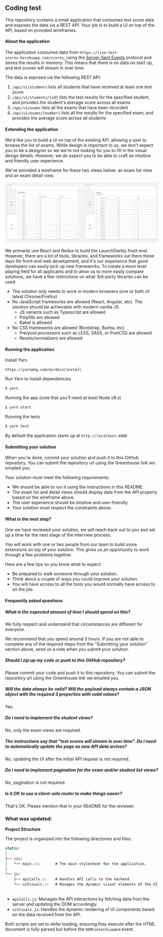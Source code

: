 ## Coding test

This repository contains a small application that consumes test score data and exposes the data via a REST API.  Your job is to build a UI on top of the API, based on provided wireframes.

#### About the application

The application consumes data from `https://live-test-scores.herokuapp.com/scores`, using the [Server-Sent Events](https://html.spec.whatwg.org/multipage/server-sent-events.html#server-sent-events) protocol and stores the results in memory. This means that there is no data on start up, and test scores will stream in over time.

The data is exposed via the following REST API:

1. `/api/v1/students` lists all students that have received at least one test score
2. `/api/v1/students/{id}` lists the test results for the specified student, and provides the student's average score across all exams
3. `/api/v1/exams` lists all the exams that have been recorded
4. `/api/v1/exams/{number}` lists all the results for the specified exam, and provides the average score across all students

#### Extending the application

We'd like you to build a UI on top of the existing API, allowing a user to browse the list of exams.
While design is important to us,  we don't expect you to be a designer so we we're not looking for you to fill in the visual design details.
However, we do expect you to be able to craft an intuitive and friendly user experience.

We've provided a wireframe for these two views below: an exam list view and an exam detail view.

![Exams UI Wireframe](wireframe.png)

We primarily use React and Redux to build the LaunchDarkly front-end.
However, there are a lot of tools, libraries, and frameworks out there these days for front-end web development, and it's our experience that good developers can easily pick up new frameworks.
To create a more level playing field for all applicants and to allow us to more easily compare solutions, we have a few restrictions on what 3rd-party libraries can be used:

* The solution only needs to work in modern browsers (one or both of latest Chrome/Firefox)
* No JavaScript frameworks are allowed (React, Angular, etc). The solution should be achievable with modern vanilla JS
  * JS variants such as Typescript are allowed
  * Polyfills are allowed
  * Babel is allowed
* No CSS frameworks are allowed (Bootstrap, Bulma, etc)
  * Pre/post processors such as LESS, SASS, or PostCSS are allowed
  * Resets/normalizers are allowed

#### Running the application

Install Yarn
```
https://yarnpkg.com/en/docs/install
```

Run Yarn to install dependencies
```sh
$ yarn
```

Running the app (note that you'll need _at least_ Node v9.x)
```sh
$ yarn start
```

Running the tests
```sh
$ yarn test
```

By default the application starts up at `http://localhost:4000`

#### Submitting your solution

When you're done, commit your solution and push it to this GitHub repository. You can submit the repository url using the Greenhouse link we emailed you.

Your solution must meet the following requirements:

- We should be able to run it using the instructions in this README.
- The exam list and detail views should display data from the API properly based on the wireframe above.
- The user experience should be intuitive and user-friendly.
- Your solution must respect the constraints above.

#### What is the next step?

One we have reviewed your solution, we will reach back out to you and set up a time for
the next stage of the interview process.

You will work with one or two people from our team to build some extensions on top of your solution. This gives us an opportunity to work through a few problems together.

Here are a few tips so you know what to expect:
- Be prepared to walk someone through your solution.
- Think about a couple of ways you could improve your solution.
- You will have access to all the tools you would normally have access to on the job.

#### Frequently asked questions

##### What is the expected amount of time I should spend on this?

We fully respect and understand that circumstances are different for everyone.

We recommend that you spend around 3 hours. If you are not able to complete any of the required steps from the "Submitting your solution" section above, send us a note when you submit your solution.

##### Should I zip up my code or push to this GitHub repository?

Please commit your code and push it to this repository. You can submit the repository url using the Greenhouse link we emailed you.

##### Will the data always be valid? Will the payload always contain a JSON object with the required 3 properties with valid values?

Yes.

##### Do I need to implement the student views?

No, only the exam views are required.

##### The instructions say that "test scores will stream in over time". Do I need to automatically update the page as new API data arrives?

No, updating the UI after the initial API request is not required.

##### Do I need to implement pagination for the exam and/or student list views?

No, pagination is not required.

##### Is it OK to use a client-side router to make things easier?

That's OK. Please mention that in your README for the reviewer.


### What was updated:

__Project Structure__

The project is organized into the following directories and files: 
```js
static/
│
├── css/
│   └── main.css       # The main stylesheet for the application.
│
└── js/
    ├── apiCalls.js    # Handles API calls to the backend.
    └── uiVisuals.js   # Manages the dynamic visual elements of the UI.
    
```

- `apiCalls.js`: Manages the API interactions by fetching data from the server and updating the DOM accordingly.
- `uiVisuals.js`: Handles the dynamic rendering of UI components based on the data received from the API.

Both scripts are set to defer loading, ensuring they execute after the HTML document is fully parsed but before the `DOMContentLoaded` event.
